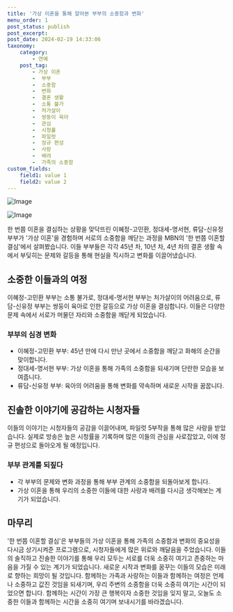 ```yaml
---
title: '가상 이혼을 통해 알아본 부부의 소중함과 변화'
menu_order: 1
post_status: publish
post_excerpt: 
post_date: 2024-02-19 14:33:06
taxonomy:
    category:
        - 연예
    post_tag:
        - 가상 이혼
        -  부부
        -  소중함
        -  변화
        -  결혼 생활
        -  소통 불가
        -  처가살이
        -  쌍둥이 육아
        -  관심
        -  시청률
        -  파일럿
        -  정규 편성
        -  사랑
        -  배려
        -  가족의 소중함
custom_fields:
    field1: value 1
    field2: value 2
---
```


![Image](https://mimgnews.pstatic.net/image/311/2024/02/19/0001693298_001_20240219100301311.jpg?type=w540)

![Image](https://ssl.pstatic.net/mimgnews/image/311/2024/02/19/0001693298_002_20240219100301369.jpg?type=w540)

한 번쯤 이혼을 결심하는 상황을 맞닥뜨린 이혜정-고민환, 정대세-명서현, 류담-신유정 부부가 '가상 이혼'을 경험하며 서로의 소중함을 깨닫는 과정을 MBN의 '한 번쯤 이혼할 결심'에서 살펴봤습니다. 이들 부부들은 각각 45년 차, 10년 차, 4년 차의 결혼 생활 속에서 부딪히는 문제와 갈등을 통해 현실을 직시하고 변화를 이끌어냈습니다.
## 소중한 이들과의 여정
이혜정-고민환 부부는 소통 불가로, 정대세-명서현 부부는 처가살이의 어려움으로, 류담-신유정 부부는 쌍둥이 육아로 인한 갈등으로 가상 이혼을 결심합니다. 이들은 다양한 문제 속에서 서로가 머물던 자리와 소중함을 깨닫게 되었습니다.
### 부부의 심경 변화
- 이혜정-고민환 부부: 45년 만에 다시 만난 곳에서 소중함을 깨닫고 화해의 순간을 맞이합니다.
- 정대세-명서현 부부: 가상 이혼을 통해 가족의 소중함을 되새기며 단란한 모습을 보여줍니다.
- 류담-신유정 부부: 육아의 어려움을 통해 변화를 약속하며 새로운 시작을 꿈꿉니다.
## 진솔한 이야기에 공감하는 시청자들
이들의 이야기는 시청자들의 공감을 이끌어내며, 파일럿 5부작을 통해 많은 사랑을 받았습니다. 실제로 방송은 높은 시청률을 기록하며 많은 이들의 관심을 사로잡았고, 이에 정규 편성으로 돌아오게 될 예정입니다.
### 부부 관계를 되짚다
- 각 부부의 문제와 변화 과정을 통해 부부 관계의 소중함을 되돌아보게 합니다.
- 가상 이혼을 통해 우리의 소중한 이들에 대한 사랑과 배려를 다시금 생각해보는 계기가 되었습니다.
## 마무리
'한 번쯤 이혼할 결심'은 부부들의 가상 이혼을 통해 가족의 소중함과 변화의 중요성을 다시금 상기시켜준 프로그램으로, 시청자들에게 많은 위로와 깨달음을 주었습니다. 이들의 솔직하고 진솔한 이야기를 통해 우리 모두는 서로를 더욱 소중히 여기고 존중하는 마음을 가질 수 있는 계기가 되었습니다. 새로운 시작과 변화를 꿈꾸는 이들의 모습은 미래로 향하는 희망이 될 것입니다. 함께하는 가족과 사랑하는 이들과 함께하는 여정은 언제나 소중하고 값진 것임을 되새기며, 우리 주변의 소중함을 더욱 소중히 여기는 시간이 되었으면 합니다. 함께하는 시간이 가장 큰 행복이자 소중한 것임을 잊지 말고, 오늘도 소중한 이들과 함께하는 시간을 소중히 여기며 보내시기를 바라겠습니다.

